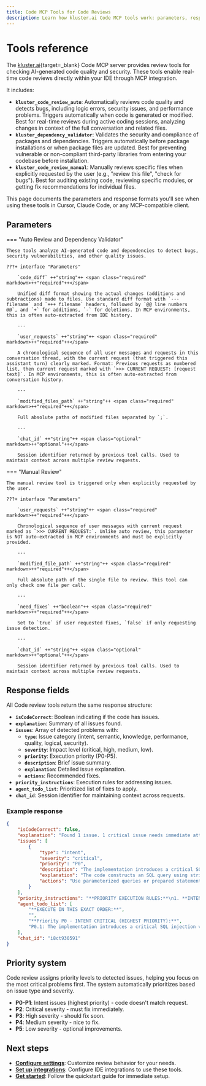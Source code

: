 ```yaml
---
title: Code MCP Tools for Code Reviews 
description: Learn how kluster.ai Code MCP tools work: parameters, response formats, issue categories, and settings for real-time code reviews.
---
```


# Tools reference

The [kluster.ai](https://www.kluster.ai/){target=_blank} Code MCP server provides review tools for checking AI-generated code quality and security. These tools enable real-time code reviews directly within your IDE through MCP integration.

It includes:

- **`kluster_code_review_auto`**: Automatically reviews code quality and detects bugs, including logic errors, security issues, and performance problems. Triggers automatically when code is generated or modified. Best for real-time reviews during active coding sessions, analyzing changes in context of the full conversation and related files.
- **`kluster_dependency_validator`**: Validates the security and compliance of packages and dependencies. Triggers automatically before package installations or when package files are updated. Best for preventing vulnerable or non-compliant third-party libraries from entering your codebase before installation.
- **`kluster_code_review_manual`**: Manually reviews specific files when explicitly requested by the user (e.g., "review this file", "check for bugs"). Best for auditing existing code, reviewing specific modules, or getting fix recommendations for individual files.

This page documents the parameters and response formats you'll see when using these tools in Cursor, Claude Code, or any MCP-compatible client.

## Parameters

=== "Auto Review and Dependency Validator"

    These tools analyze AI-generated code and dependencies to detect bugs, security vulnerabilities, and other quality issues.

    ???+ interface "Parameters"

        `code_diff` ++"string"++ <span class="required" markdown>++"required"++</span>

        Unified diff format showing the actual changes (additions and subtractions) made to files. Use standard diff format with `--- filename` and `+++ filename` headers, followed by `@@ line numbers @@`, and `+` for additions, `-` for deletions. In MCP environments, this is often auto-extracted from IDE history.

        ---

        `user_requests` ++"string"++ <span class="required" markdown>++"required"++</span>

        A chronological sequence of all user messages and requests in this conversation thread, with the current request (that triggered this assistant turn) clearly marked. Format: Previous requests as numbered list, then current request marked with `>>> CURRENT REQUEST: [request text]`. In MCP environments, this is often auto-extracted from conversation history.

        ---

        `modified_files_path` ++"string"++ <span class="required" markdown>++"required"++</span>

        Full absolute paths of modified files separated by `;`.

        ---

        `chat_id` ++"string"++ <span class="optional" markdown>++"optional"++</span>

        Session identifier returned by previous tool calls. Used to maintain context across multiple review requests.

=== "Manual Review"

    The manual review tool is triggered only when explicitly requested by the user.

    ???+ interface "Parameters"

        `user_requests` ++"string"++ <span class="required" markdown>++"required"++</span>

        Chronological sequence of user messages with current request marked as `>>> CURRENT REQUEST:`. Unlike auto review, this parameter is NOT auto-extracted in MCP environments and must be explicitly provided.

        ---

        `modified_file_path` ++"string"++ <span class="required" markdown>++"required"++</span>

        Full absolute path of the single file to review. This tool can only check one file per call.
        
        ---

        `need_fixes` ++"boolean"++ <span class="required" markdown>++"required"++</span>

        Set to `true` if user requested fixes, `false` if only requesting issue detection.

        ---

        `chat_id` ++"string"++ <span class="optional" markdown>++"optional"++</span>

        Session identifier returned by previous tool calls. Used to maintain context across multiple review requests.

## Response fields

All Code review tools return the same response structure:

- **`isCodeCorrect`**: Boolean indicating if the code has issues.
- **`explanation`**: Summary of all issues found.
- **`issues`**: Array of detected problems with:
  - **`type`**: Issue category (intent, semantic, knowledge, performance, quality, logical, security).
  - **`severity`**: Impact level (critical, high, medium, low).
  - **`priority`**: Execution priority (P0-P5).
  - **`description`**: Brief issue summary.
  - **`explanation`**: Detailed issue explanation.
  - **`actions`**: Recommended fixes.
- **`priority_instructions`**: Execution rules for addressing issues.
- **`agent_todo_list`**: Prioritized list of fixes to apply.
- **`chat_id`**: Session identifier for maintaining context across requests.

### Example response

```json
{
    "isCodeCorrect": false,
    "explanation": "Found 1 issue. 1 critical issue needs immediate attention.\n\nTODO:\n1. [CRITICAL] The implementation introduces a critical SQL injection vulnerability.",
    "issues": [
        {
            "type": "intent",
            "severity": "critical",
            "priority": "P0",
            "description": "The implementation introduces a critical SQL injection vulnerability, which is an unacceptable security risk.",
            "explanation": "The code constructs an SQL query using string concatenation with user input, which is the classic pattern for SQL injection. A function designed for database interaction should use parameterized queries.",
            "actions": "Use parameterized queries or prepared statements to safely handle user input. For example: db.query('SELECT * FROM users WHERE id = ?', [userId])"
        }
    ],
    "priority_instructions": "**PRIORITY EXECUTION RULES:**\n1. **INTENT Critical/High (P0-P1) get special priority**\n2. **All other issues sorted by severity** - Critical (P2) > High (P3) > Medium (P4) > Low (P5)\n3. **Never let lower priority issues override higher priority changes**",
    "agent_todo_list": [
        "**EXECUTE IN THIS EXACT ORDER:**",
        "",
        "**Priority P0 - INTENT CRITICAL (HIGHEST PRIORITY):**",
        "P0.1: The implementation introduces a critical SQL injection vulnerability - Use parameterized queries or prepared statements."
    ],
    "chat_id": "i8ct930591"
}
```

## Priority system

Code review assigns priority levels to detected issues, helping you focus on the most critical problems first. The system automatically prioritizes based on issue type and severity.

- **P0-P1**: Intent issues (highest priority) - code doesn't match request.
- **P2**: Critical severity - must fix immediately.
- **P3**: High severity - should fix soon.
- **P4**: Medium severity - nice to fix.
- **P5**: Low severity - optional improvements.


## Next steps

- **[Configure settings](/verify/configuration/)**: Customize review behavior for your needs.
- **[Set up integrations](/verify/quickstart/)**: Configure IDE integrations to use these tools.
- **[Get started](/verify/quickstart/)**: Follow the quickstart guide for immediate setup.